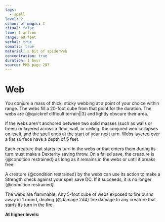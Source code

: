 ```yaml
---
tags:
  - spell
level: 2
school of magic: C
ritual: false
time: 1 action
range: 60 feet
verbal: true
somatic: true
material: a bit of spiderweb
concentration: true
duration: 1 hour
source: PHB page 287
---
```

# Web
You conjure a mass of thick, sticky webbing at a point of your choice within range. The webs fill a 20-foot cube from that point for the duration. The webs are {@quickref difficult terrain||3} and lightly obscure their area.

If the webs aren't anchored between two solid masses (such as walls or trees) or layered across a floor, wall, or ceiling, the conjured web collapses on itself, and the spell ends at the start of your next turn. Webs layered over a flat surface have a depth of 5 feet.

Each creature that starts its turn in the webs or that enters them during its turn must make a Dexterity saving throw. On a failed save, the creature is {@condition restrained} as long as it remains in the webs or until it breaks free.

A creature {@condition restrained} by the webs can use its action to make a Strength check against your spell save DC. If it succeeds, it is no longer {@condition restrained}.

The webs are flammable. Any 5-foot cube of webs exposed to fire burns away in 1 round, dealing {@damage 2d4} fire damage to any creature that starts its turn in the fire.

**At higher levels:** 